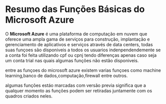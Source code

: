 # Resumo das Funções Básicas do Microsoft Azure

O **Microsoft Azure** é uma plataforma de computação em nuvem que oferece uma ampla gama de serviços para construção, implantação e gerenciamento de aplicativos e serviços através de data centers, todas suas funçoes são disponiveis a todos os usuarios indenpendendemente se a conta foi feita utilizando cpf ou cpnj tendo diferenças apenas caso seja um conta trial nas quais algumas funções não estão disponiveis.

entre as funçoes do microsoft azure existem varias funçoes como machine learning,banco de dados,computação,firewall entre outros.

algumas funções estáo marcadas com versão previa significa que a qualquer momento as funções podem ser retiradas juntamente com os quadros criados neles.
